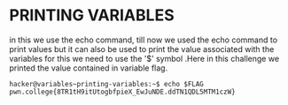 # PRINTING VARIABLES
in this we use the echo command, till now we used the echo command to print values but it can also be used to print the value associated with the variables for this we need to use the '$' symbol .Here in this challenge we printed the value contained in variable flag.

```
hacker@variables~printing-variables:~$ echo $FLAG
pwn.college{8TR1tH9itUtogbfpieX_EwJuNDE.ddTN1QDL5MTM1czW}
```

